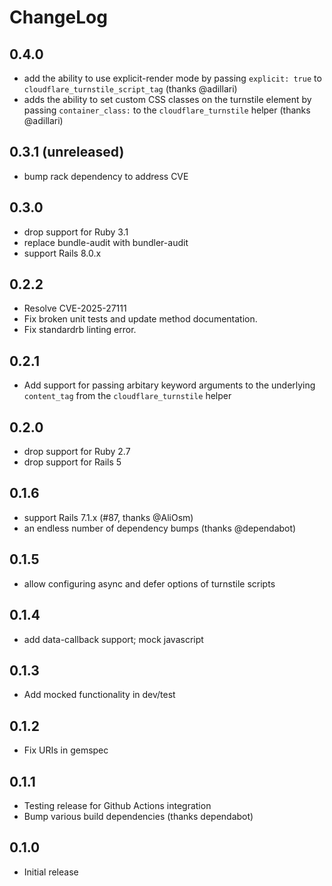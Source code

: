 ChangeLog
=========

0.4.0
-----
- add the ability to use explicit-render mode by passing `explicit: true` to `cloudflare_turnstile_script_tag` (thanks @adillari)
- adds the ability to set custom CSS classes on the turnstile element by passing `container_class:` to the `cloudflare_turnstile` helper (thanks @adillari)

0.3.1 (unreleased)
------------------
- bump rack dependency to address CVE

0.3.0
-----
- drop support for Ruby 3.1
- replace bundle-audit with bundler-audit
- support Rails 8.0.x

0.2.2
-----
- Resolve CVE-2025-27111
- Fix broken unit tests and update method documentation.
- Fix standardrb linting error.

0.2.1
-----
- Add support for passing arbitary keyword arguments to the underlying `content_tag` from the `cloudflare_turnstile` helper

0.2.0
-----
- drop support for Ruby 2.7
- drop support for Rails 5

0.1.6
-----
- support Rails 7.1.x (#87, thanks @AliOsm)
- an endless number of dependency bumps (thanks @dependabot)

0.1.5
-----
- allow configuring async and defer options of turnstile scripts

0.1.4
-----
- add data-callback support; mock javascript

0.1.3
-----
- Add mocked functionality in dev/test

0.1.2
-----
- Fix URIs in gemspec

0.1.1
-----
- Testing release for Github Actions integration
- Bump various build dependencies (thanks dependabot)

0.1.0
-----
- Initial release
